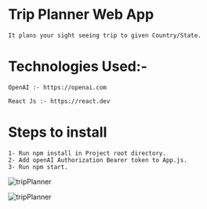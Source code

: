 # Trip Planner Web App 
    It plans your sight seeing trip to given Country/State. 

# Technologies Used:-
    OpenAI :- https://openai.com

    React Js :- https://react.dev


# Steps to install

    1- Run npm install in Project root directory.
    2- Add openAI Authorization Bearer token to App.js.
    3- Run npm start.

![tripPlanner](https://deligence.s3.ap-south-1.amazonaws.com/trip-planner/trip-planner1.png)

![tripPlanner](https://deligence.s3.ap-south-1.amazonaws.com/trip-planner/trip-planner2.png)
